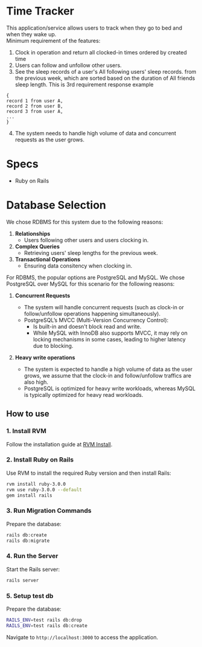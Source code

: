 # Time Tracker
This application/service allows users to track when they go to bed and when they wake up. <br />
Minimum requirement of the features:<br />
1. Clock in operation and return all clocked-in times ordered by created time
2. Users can follow and unfollow other users.
3. See the sleep records of a user's All following users' sleep
records. from the previous week, which are sorted based on the duration
of All friends sleep length.
This is 3rd requirement response example <br />
```
{
record 1 from user A,
record 2 from user B,
record 3 from user A,
...
}
```
4. The system needs to handle high volume of data and concurrent requests as the user grows.

# Specs
- Ruby on Rails

# Database Selection
We chose RDBMS for this system due to the following reasons:  
1. **Relationships**  
   - Users following other users and users clocking in.
2. **Complex Queries**  
   - Retrieving users' sleep lengths for the previous week.
3. **Transactional Operations**  
   - Ensuring data consitency when clocking in. 

For RDBMS, the popular options are PostgreSQL and MySQL. We chose PostgreSQL over MySQL for this scenario for the following reasons:
1. **Concurrent Requests**  
   - The system will handle concurrent requests (such as clock-in or follow/unfollow operations happening simultaneously).
   - PostgreSQL’s MVCC (Multi-Version Concurrency Control):
     - Is built-in and doesn't block read and write.
     - While MySQL with InnoDB also supports MVCC, it may rely on locking mechanisms in some cases, leading to higher latency due to blocking.

2. **Heavy write operations**  
   - The system is expected to handle a high volume of data as the user grows, we assume that the clock-in and follow/unfollow traffics are also high.
   - PostgreSQL is optimized for heavy write workloads, whereas MySQL is typically optimized for heavy read workloads.

## How to use
### 1. Install RVM
Follow the installation guide at [RVM Install](https://rvm.io/rvm/install).

### 2. Install Ruby on Rails
Use RVM to install the required Ruby version and then install Rails:
```bash
rvm install ruby-3.0.0
rvm use ruby-3.0.0 --default
gem install rails
```

### 3. Run Migration Commands
Prepare the database:
```bash
rails db:create
rails db:migrate
```

### 4. Run the Server
Start the Rails server:
```bash
rails server
```

### 5. Setup test db
Prepare the database:
```bash
RAILS_ENV=test rails db:drop
RAILS_ENV=test rails db:create
```

Navigate to `http://localhost:3000` to access the application.

